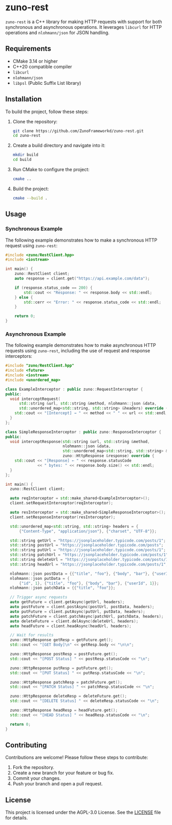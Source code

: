 # zuno-rest

`zuno-rest` is a C++ library for making HTTP requests with support for both synchronous and asynchronous operations. It leverages `libcurl` for HTTP operations and `nlohmann/json` for JSON handling.

## Requirements

- CMake 3.14 or higher
- C++20 compatible compiler
- `libcurl`
- `nlohmann/json`
- `libpsl` (Public Suffix List library)

## Installation

To build the project, follow these steps:

1. Clone the repository:
   ```sh
   git clone https://github.com/ZunoFrameworkd/zuno-rest.git
   cd zuno-rest
   ```

2. Create a build directory and navigate into it:
   ```sh
   mkdir build
   cd build
   ```

3. Run CMake to configure the project:
   ```sh
   cmake ..
   ```

4. Build the project:
   ```sh
   cmake --build .
   ```

## Usage

### Synchronous Example

The following example demonstrates how to make a synchronous HTTP request using `zuno-rest`:

```cpp
#include <zuno/RestClient.hpp>
#include <iostream>

int main() {
    zuno::RestClient client;
    auto response = client.get("https://api.example.com/data");

    if (response.status_code == 200) {
        std::cout << "Response: " << response.body << std::endl;
    } else {
        std::cerr << "Error: " << response.status_code << std::endl;
    }

    return 0;
}
```

### Asynchronous Example

The following example demonstrates how to make asynchronous HTTP requests using `zuno-rest`, including the use of request and response interceptors:

```cpp
#include "zuno/RestClient.hpp"
#include <future>
#include <iostream>
#include <unordered_map>

class ExampleInterceptor : public zuno::RequestInterceptor {
public:
  void interceptRequest(
      std::string &url, std::string &method, nlohmann::json &data,
      std::unordered_map<std::string, std::string> &headers) override {
    std::cout << "[Intercept] → " << method << " " << url << std::endl;
  }
};

class SimpleResponseInterceptor : public zuno::ResponseInterceptor {
public:
  void interceptResponse(std::string &url, std::string &method,
                         nlohmann::json &data,
                         std::unordered_map<std::string, std::string> &headers,
                         zuno::HttpResponse &response) override {
    std::cout << "[Response] ← " << response.statusCode
              << " bytes: " << response.body.size() << std::endl;
  }
};

int main() {
  zuno::RestClient client;

  auto reqInterceptor = std::make_shared<ExampleInterceptor>();
  client.setRequestInterceptor(reqInterceptor);

  auto resInterceptor = std::make_shared<SimpleResponseInterceptor>();
  client.setResponseInterceptor(resInterceptor);

  std::unordered_map<std::string, std::string> headers = {
      {"Content-Type", "application/json"}, {"charset", "UTF-8"}};

  std::string getUrl = "https://jsonplaceholder.typicode.com/posts/1";
  std::string postUrl = "https://jsonplaceholder.typicode.com/posts";
  std::string putUrl = "https://jsonplaceholder.typicode.com/posts/1";
  std::string patchUrl = "https://jsonplaceholder.typicode.com/posts/1";
  std::string deleteUrl = "https://jsonplaceholder.typicode.com/posts/1";
  std::string headUrl = "https://jsonplaceholder.typicode.com/posts/1";

  nlohmann::json postData = {{"title", "foo"}, {"body", "bar"}, {"userId", 1}};
  nlohmann::json putData = {
      {"id", 1}, {"title", "foo"}, {"body", "bar"}, {"userId", 1}};
  nlohmann::json patchData = {{"title", "foo"}};

  // Trigger async requests
  auto getFuture = client.getAsync(getUrl, headers);
  auto postFuture = client.postAsync(postUrl, postData, headers);
  auto putFuture = client.putAsync(putUrl, putData, headers);
  auto patchFuture = client.patchAsync(patchUrl, patchData, headers);
  auto deleteFuture = client.delAsync(deleteUrl, headers);
  auto headFuture = client.headAsync(headUrl, headers);

  // Wait for results
  zuno::HttpResponse getResp = getFuture.get();
  std::cout << "[GET Body]\n" << getResp.body << "\n\n";

  zuno::HttpResponse postResp = postFuture.get();
  std::cout << "[POST Status] " << postResp.statusCode << "\n";

  zuno::HttpResponse putResp = putFuture.get();
  std::cout << "[PUT Status] " << putResp.statusCode << "\n";

  zuno::HttpResponse patchResp = patchFuture.get();
  std::cout << "[PATCH Status] " << patchResp.statusCode << "\n";

  zuno::HttpResponse deleteResp = deleteFuture.get();
  std::cout << "[DELETE Status] " << deleteResp.statusCode << "\n";

  zuno::HttpResponse headResp = headFuture.get();
  std::cout << "[HEAD Status] " << headResp.statusCode << "\n";

  return 0;
}
```

## Contributing

Contributions are welcome! Please follow these steps to contribute:

1. Fork the repository.
2. Create a new branch for your feature or bug fix.
3. Commit your changes.
4. Push your branch and open a pull request.

## License

This project is licensed under the AGPL-3.0 License. See the [LICENSE](LICENSE) file for details.